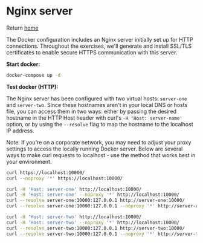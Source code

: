 # Nginx server

Return [home](../README.md)

The Docker configuration includes an Nginx server initially set up for HTTP connections. Throughout the exercises, we'll generate and install SSL/TLS certificates to enable secure HTTPS communication with this server.

**Start docker:**
```bash
docker-compose up -d
```

**Test docker (HTTP):**

The Nginx server has been configured with two virtual hosts: `server-one` and `server-two`. Since these hostnames aren't in your local DNS or hosts file, you can access them in two ways: either by passing the desired hostname in the HTTP Host header with curl's `-H 'Host: server-name'` option, or by using the `--resolve` flag to map the hostname to the localhost IP address.

Note: If you're on a corporate network, you may need to adjust your proxy settings to access the locally running Docker server. Below are several ways to make curl requests to localhost - use the method that works best in your environment.

```bash
curl https://localhost:10000/
curl --noproxy '*' https://localhost:10000/

curl -H 'Host: server-one' http://localhost:10000/
curl -H 'Host: server-one' --noproxy '*' http://localhost:10000/
curl --resolve server-one:10000:127.0.0.1 http://server-one:10000/
curl --resolve server-one:10000:127.0.0.1 --noproxy '*' http://server-one:10000/

curl -H 'Host: server-two' http://localhost:10000/
curl -H 'Host: server-two' --noproxy '*' http://localhost:10000/
curl --resolve server-two:10000:127.0.0.1 http://server-two:10000/
curl --resolve server-two:10000:127.0.0.1 --noproxy '*' http://server-two:10000/
```
